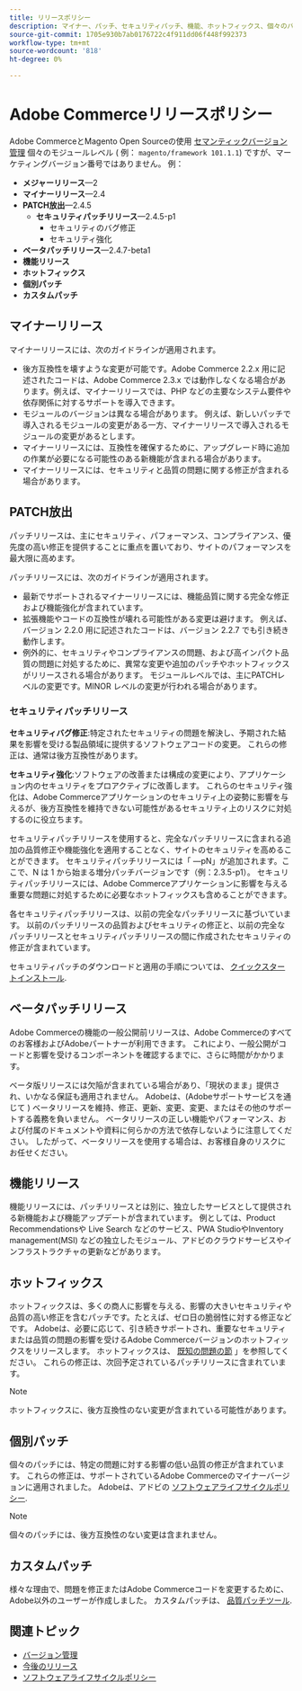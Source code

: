 ```yaml
---
title: リリースポリシー
description: マイナー、パッチ、セキュリティパッチ、機能、ホットフィックス、個々のパッチ、カスタムパッチなど、様々な種類のAdobe Commerceリリースについて説明します。
source-git-commit: 1705e930b7ab0176722c4f911dd06f448f992373
workflow-type: tm+mt
source-wordcount: '818'
ht-degree: 0%

---
```



# Adobe Commerceリリースポリシー

Adobe CommerceとMagento Open Sourceの使用 [セマンティックバージョン管理](https://semver.org/) 個々のモジュールレベル ( 例： `magento/framework 101.1.1`) ですが、マーケティングバージョン番号ではありません。 例：

- **メジャーリリース**—2
- **マイナーリリース**—2.4
- **PATCH放出**—2.4.5
   - **セキュリティパッチリリース**—2.4.5-p1
      - セキュリティのバグ修正
      - セキュリティ強化
- **ベータパッチリリース**—2.4.7-beta1
- **機能リリース**
- **ホットフィックス**
- **個別パッチ**
- **カスタムパッチ**

## マイナーリリース

マイナーリリースには、次のガイドラインが適用されます。

- 後方互換性を壊すような変更が可能です。Adobe Commerce 2.2.x 用に記述されたコードは、Adobe Commerce 2.3.x では動作しなくなる場合があります。例えば、マイナーリリースでは、PHP などの主要なシステム要件や依存関係に対するサポートを導入できます。
- モジュールのバージョンは異なる場合があります。 例えば、新しいパッチで導入されるモジュールの変更がある一方、マイナーリリースで導入されるモジュールの変更があるとします。
- マイナーリリースには、互換性を確保するために、アップグレード時に追加の作業が必要になる可能性のある新機能が含まれる場合があります。
- マイナーリリースには、セキュリティと品質の問題に関する修正が含まれる場合があります。

## PATCH放出

パッチリリースは、主にセキュリティ、パフォーマンス、コンプライアンス、優先度の高い修正を提供することに重点を置いており、サイトのパフォーマンスを最大限に高めます。

パッチリリースには、次のガイドラインが適用されます。

- 最新でサポートされるマイナーリリースには、機能品質に関する完全な修正および機能強化が含まれています。
- 拡張機能やコードの互換性が壊れる可能性がある変更は避けます。 例えば、バージョン 2.2.0 用に記述されたコードは、バージョン 2.2.7 でも引き続き動作します。
- 例外的に、セキュリティやコンプライアンスの問題、および高インパクト品質の問題に対処するために、異常な変更や追加のパッチやホットフィックスがリリースされる場合があります。 モジュールレベルでは、主にPATCHレベルの変更です。MINOR レベルの変更が行われる場合があります。

### セキュリティパッチリリース

**セキュリティバグ修正**:特定されたセキュリティの問題を解決し、予期された結果を影響を受ける製品領域に提供するソフトウェアコードの変更。 これらの修正は、通常は後方互換性があります。

**セキュリティ強化**:ソフトウェアの改善または構成の変更により、アプリケーション内のセキュリティをプロアクティブに改善します。 これらのセキュリティ強化は、Adobe Commerceアプリケーションのセキュリティ上の姿勢に影響を与えるが、後方互換性を維持できない可能性があるセキュリティ上のリスクに対処するのに役立ちます。

セキュリティパッチリリースを使用すると、完全なパッチリリースに含まれる追加の品質修正や機能強化を適用することなく、サイトのセキュリティを高めることができます。 セキュリティパッチリリースには「 —pN」が追加されます。ここで、N は 1 から始まる増分パッチバージョンです（例：2.3.5-p1）。 セキュリティパッチリリースには、Adobe Commerceアプリケーションに影響を与える重要な問題に対処するために必要なホットフィックスも含めることができます。

各セキュリティパッチリリースは、以前の完全なパッチリリースに基づいています。 以前のパッチリリースの品質およびセキュリティの修正と、以前の完全なパッチリリースとセキュリティパッチリリースの間に作成されたセキュリティの修正が含まれています。

セキュリティパッチのダウンロードと適用の手順については、 [クイックスタートインストール](../installation/composer.md#example---security-patch).

## ベータパッチリリース

Adobe Commerceの機能の一般公開前リリースは、Adobe Commerceのすべてのお客様およびAdobeパートナーが利用できます。 これにより、一般公開がコードと影響を受けるコンポーネントを確認するまでに、さらに時間がかかります。

ベータ版リリースには欠陥が含まれている場合があり、「現状のまま」提供され、いかなる保証も適用されません。 Adobeは、(Adobeサポートサービスを通じて ) ベータリリースを維持、修正、更新、変更、変更、またはその他のサポートする義務を負いません。 ベータリリースの正しい機能やパフォーマンス、および付属のドキュメントや資料に何らかの方法で依存しないように注意してください。 したがって、ベータリリースを使用する場合は、お客様自身のリスクにお任せください。

## 機能リリース

機能リリースには、パッチリリースとは別に、独立したサービスとして提供される新機能および機能アップデートが含まれています。 例としては、Product Recommendationsや Live Search などのサービス、PWA StudioやInventory management(MSI) などの独立したモジュール、アドビのクラウドサービスやインフラストラクチャの更新などがあります。

## ホットフィックス

ホットフィックスは、多くの商人に影響を与える、影響の大きいセキュリティや品質の高い修正を含むパッチです。たとえば、ゼロ日の脆弱性に対する修正などです。 Adobeは、必要に応じて、引き続きサポートされ、重要なセキュリティまたは品質の問題の影響を受けるAdobe Commerceバージョンのホットフィックスをリリースします。 ホットフィックスは、 [既知の問題の節](https://support.magento.com/hc/en-us/sections/360003869892-Known-issues-patches-attached-) 」を参照してください。 これらの修正は、次回予定されているパッチリリースに含まれています。

>[!NOTE]
>
>ホットフィックスに、後方互換性のない変更が含まれている可能性があります。

## 個別パッチ

個々のパッチには、特定の問題に対する影響の低い品質の修正が含まれています。 これらの修正は、サポートされているAdobe Commerceのマイナーバージョンに適用されました。 Adobeは、アドビの [ソフトウェアライフサイクルポリシー](https://www.adobe.com/content/dam/cc/en/legal/terms/enterprise/pdfs/Adobe-Commerce-Software-Lifecycle-Policy.pdf).

>[!NOTE]
>
>個々のパッチには、後方互換性のない変更は含まれません。

## カスタムパッチ

様々な理由で、問題を修正またはAdobe Commerceコードを変更するために、Adobe以外のユーザーが作成しました。 カスタムパッチは、 [品質パッチツール](https://experienceleague.adobe.com/docs/commerce-operations/tools/quality-patches-tool/usage.html).

## 関連トピック

- [バージョン管理](https://developer.adobe.com/commerce/php/development/versioning/)
- [今後のリリース](schedule.md)
- [ソフトウェアライフサイクルポリシー](https://www.adobe.com/content/dam/cc/en/legal/terms/enterprise/pdfs/Adobe-Commerce-Software-Lifecycle-Policy.pdf)
